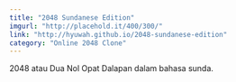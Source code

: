 ```yaml
---
title: "2048 Sundanese Edition"
imgurl: "http://placehold.it/400/300/"
link: "http://hyuwah.github.io/2048-sundanese-edition"
category: "Online 2048 Clone"
---
```

2048 atau Dua Nol Opat Dalapan dalam bahasa sunda.
